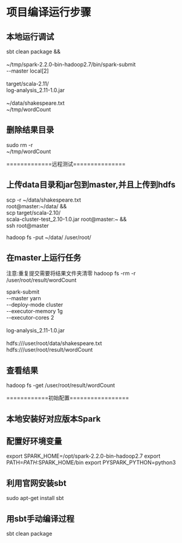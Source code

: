 # 项目编译运行步骤

## 本地运行调试

sbt clean package &&\
\
~/tmp/spark-2.2.0-bin-hadoop2.7/bin/spark-submit \
--master local[2] \
\
target/scala-2.11/\
log-analysis_2.11-1.0.jar \
\
~/data/shakespeare.txt \
~/tmp/wordCount 

## 删除结果目录

sudo rm -r \
~/tmp/wordCount

=============远程测试===============

## 上传data目录和jar包到master,并且上传到hdfs

scp -r ~/data/shakespeare.txt \
root@master:~/data/ &&\
scp target/scala-2.10/\
scala-cluster-test_2.10-1.0.jar root@master:~ &&\
ssh root@master 

hadoop fs -put ~/data/ /user/root/ 

## 在master上运行任务

注意:重复提交需要将结果文件夹清零
hadoop fs -rm -r /user/root/result/wordCount

spark-submit \
--master yarn \
--deploy-mode cluster \
--executor-memory 1g \
--executor-cores 2 \
\
log-analysis_2.11-1.0.jar \
\
hdfs:///user/root/data/shakespeare.txt \
hdfs:///user/root/result/wordCount 



## 查看结果

hadoop fs -get /user/root/result/wordCount




============初始配置=================

## 本地安装好对应版本Spark

## 配置好环境变量

export SPARK_HOME=/opt/spark-2.2.0-bin-hadoop2.7
export PATH=$PATH:$SPARK_HOME/bin
export PYSPARK_PYTHON=python3

## 利用官网安装sbt

sudo apt-get install sbt

## 用sbt手动编译过程

sbt clean package